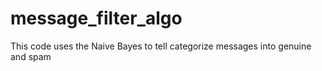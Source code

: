 # message_filter_algo
This code uses the Naive Bayes to tell categorize messages into genuine and spam

